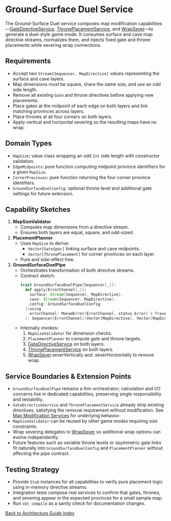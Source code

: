 # Ground-Surface Duel Service

The Ground-Surface Duel service composes map modification capabilities—[GateDirectiveService](map_modification_services.md#2-gatedirectiveservice), [ThronePlacementService](map_modification_services.md#3-throneplacementservice), and [WrapSever](../wrap_selection_service.md)—to generate a duel-style game mode. It consumes surface and cave map directive streams, normalizes them, and injects fixed gate and throne placements while severing wrap connections.

## Requirements
- Accept two `Stream[Sequencer, MapDirective]` values representing the surface and cave layers.
- Map dimensions must be square, share the same size, and use an odd side length.
- Remove all existing `Gate` and throne directives before applying new placements.
- Place gates at the midpoint of each edge on both layers and link matching provinces across layers.
- Place thrones at all four corners on both layers.
- Apply vertical and horizontal severing so the resulting maps have no wrap.

## Domain Types
- `MapSize`: value class wrapping an odd `Int` side length with constructor validation.
- `EdgeMidpoints`: pure function computing midpoint province identifiers for a given `MapSize`.
- `CornerProvinces`: pure function returning the four corner province identifiers.
- `GroundSurfaceDuelConfig`: optional throne level and additional gate settings for future extension.

## Capability Sketches
1. **MapSizeValidator**
   - Computes map dimensions from a directive stream.
   - Ensures both layers are equal, square, and odd-sized.
2. **PlacementPlanner**
   - Uses `MapSize` to derive:
     - `Vector[GateSpec]` linking surface and cave midpoints.
     - `Vector[ThronePlacement]` for corner provinces on each layer.
   - Pure and side-effect free.
3. **GroundSurfaceDuelPipe**
   - Orchestrates transformation of both directive streams.
   - Contract sketch:
     ```scala
     trait GroundSurfaceDuelPipe[Sequencer[_]]:
       def apply[ErrorChannel[_]](
         surface: Stream[Sequencer, MapDirective],
         cave: Stream[Sequencer, MapDirective],
         config: GroundSurfaceDuelConfig
       )(using
         errorChannel: MonadError[ErrorChannel, status.Error] & Traverse[ErrorChannel]
       ): Sequencer[ErrorChannel[(Vector[MapDirective], Vector[MapDirective])]]
     ```
   - Internally invokes:
     1. `MapSizeValidator` for dimension checks.
     2. `PlacementPlanner` to compute gate and throne targets.
     3. [GateDirectiveService](map_modification_services.md#2-gatedirectiveservice) on both layers.
     4. [ThronePlacementService](map_modification_services.md#3-throneplacementservice) on both layers.
     5. [WrapSever](../wrap_selection_service.md).severVertically and .severHorizontally to remove wrap.

## Service Boundaries & Extension Points
- `GroundSurfaceDuelPipe` remains a thin orchestrator; calculation and I/O concerns live in dedicated capabilities, preserving single responsibility and testability.
- `GateDirectiveService` and `ThronePlacementService` already strip existing directives, satisfying the removal requirement without modification. See [Map Modification Services](map_modification_services.md) for underlying behavior.
- `MapSizeValidator` can be reused by other game modes requiring size constraints.
- Wrap severing delegates to [WrapSever](../wrap_selection_service.md) so additional wrap options can evolve independently.
- Future features such as variable throne levels or asymmetric gate links fit naturally into `GroundSurfaceDuelConfig` and `PlacementPlanner` without affecting the pipe contract.

## Testing Strategy
- Provide `Stub` instances for all capabilities to verify pure placement logic using in-memory directive streams.
- Integration tests compose real services to confirm that gates, thrones, and severing appear in the expected provinces for a small sample map.
- Run `sbt compile` as a sanity check for documentation changes.

[Back to Architecture Guide Index](README.md)
